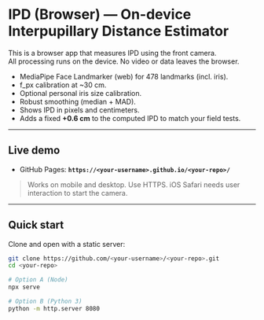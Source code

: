 ﻿# IPD (Browser) — On-device Interpupillary Distance Estimator

This is a browser app that measures IPD using the front camera.  
All processing runs on the device. No video or data leaves the browser.

- MediaPipe Face Landmarker (web) for 478 landmarks (incl. iris).
- f_px calibration at ~30 cm.
- Optional personal iris size calibration.
- Robust smoothing (median + MAD).
- Shows IPD in pixels and centimeters.
- Adds a fixed **+0.6 cm** to the computed IPD to match your field tests.

---

## Live demo

- GitHub Pages: **`https://<your-username>.github.io/<your-repo>/`**

> Works on mobile and desktop. Use HTTPS. iOS Safari needs user interaction to start the camera.

---

## Quick start

Clone and open with a static server:

```bash
git clone https://github.com/<your-username>/<your-repo>.git
cd <your-repo>

# Option A (Node)
npx serve

# Option B (Python 3)
python -m http.server 8080
